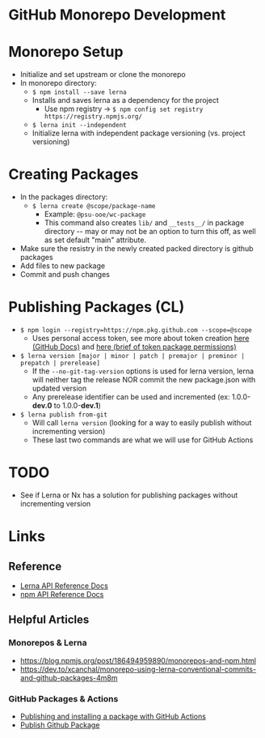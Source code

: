 # GitHub Monorepo Development

# Monorepo Setup
- Initialize and set upstream or clone the monorepo
- In monorepo directory:
	- `$ npm install --save lerna`
    - Installs and saves lerna as a dependency for the project
		- Use npm registry -> `$ npm config set registry https://registry.npmjs.org/`
	- `$ lerna init --independent`
    - Initialize lerna with independent package versioning (vs. project versioning)

# Creating Packages
- In the packages directory:
  - `$ lerna create @scope/package-name`
    - Example: `@psu-ooe/wc-package`
    - This command also creates `lib/` and `__tests__/` in package directory -- may or may not be an option to turn this off, as well as set default "main" attribute.
- Make sure the resistry in the newly created packed directory is github packages
- Add files to new package
- Commit and push changes

# Publishing Packages (CL)
- `$ npm login --registry=https://npm.pkg.github.com --scope=@scope`
  - Uses personal access token, see more about token creation [here (GitHub Docs)](https://docs.github.com/en/enterprise-server@3.4/authentication/keeping-your-account-and-data-secure/creating-a-personal-access-token) and [here (brief of token package permissions)](https://dev.to/xcanchal/monorepo-using-lerna-conventional-commits-and-github-packages-4m8m#authentication-in-github-packages-and-npm)
- `$ lerna version [major | minor | patch | premajor | preminor | prepatch | prerelease]`
  - If the `--no-git-tag-version` options is used for lerna version, lerna will neither tag the release NOR commit the new package.json with updated version
  - Any prerelease identifier can be used and incremented (ex: 1.0.0-**dev.0** to 1.0.0-**dev.1**)
- `$ lerna publish from-git`
  - Will call `lerna version` (looking for a way to easily publish without incrementing version)
  - These last two commands are what we will use for GitHub Actions

# TODO
- See if Lerna or Nx has a solution for publishing packages without incrementing version

# Links
## Reference
- [Lerna API Reference Docs](https://lerna.js.org/docs/api-reference/commands)
- [npm API Reference Docs](https://docs.npmjs.com/cli/v8/commands)

## Helpful Articles
### Monorepos & Lerna
- https://blog.npmjs.org/post/186494959890/monorepos-and-npm.html
- https://dev.to/xcanchal/monorepo-using-lerna-conventional-commits-and-github-packages-4m8m

### GitHub Packages & Actions
- [Publishing and installing a package with GitHub Actions](https://docs.github.com/en/packages/managing-github-packages-using-github-actions-workflows/publishing-and-installing-a-package-with-github-actions)
- [Publish Github Package](https://medium.com/tkssharma/publish-github-package-b4bc0c1182a7)
